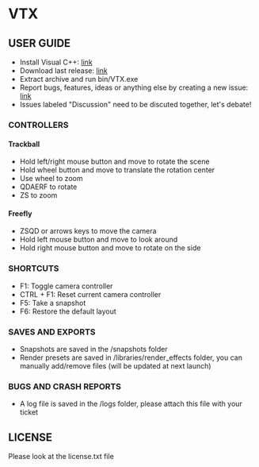 # VTX

## USER GUIDE

- Install Visual C++: [link](https://support.microsoft.com/fr-fr/help/2977003/the-latest-supported-visual-c-downloads)
- Download last release: [link](https://gitlab.com/VTX_mol/VTX/-/releases)
- Extract archive and run bin/VTX.exe
- Report bugs, features, ideas or anything else by creating a new issue: [link](https://gitlab.com/VTX_mol/VTX/-/issues)
- Issues labeled "Discussion" need to be discuted together, let's debate!

### CONTROLLERS

#### Trackball

- Hold left/right mouse button and move to rotate the scene
- Hold wheel button and move to translate the rotation center
- Use wheel to zoom
- QDAERF to rotate
- ZS to zoom

#### Freefly

- ZSQD or arrows keys to move the camera
- Hold left mouse button and move to look around
- Hold right mouse button and move to rotate on the side

### SHORTCUTS

- F1: Toggle camera controller
- CTRL + F1: Reset current camera controller
- F5: Take a snapshot
- F6: Restore the default layout

### SAVES AND EXPORTS

- Snapshots are saved in the /snapshots folder
- Render presets are saved in /libraries/render_effects folder, you can manually add/remove files (will be updated at next launch)

### BUGS AND CRASH REPORTS

- A log file is saved in the /logs folder, please attach this file with your ticket

## LICENSE

Please look at the license.txt file
